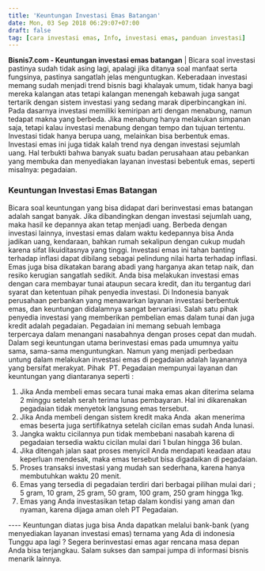 ```yaml
---
title: 'Keuntungan Investasi Emas Batangan'
date: Mon, 03 Sep 2018 06:29:07+07:00
draft: false
tag: [cara investasi emas, Info, investasi emas, panduan investasi]
---
```


**Bisnis7.com - Keuntungan investasi emas batangan** | Bicara soal investasi pastinya sudah tidak asing lagi, apalagi jika ditanya soal manfaat serta fungsinya, pastinya sangatlah jelas menguntugkan. Keberadaan investasi memang sudah menjadi trend bisnis bagi khalayak umum, tidak hanya bagi mereka kalangan atas tetapi kalangan menengah kebawah juga sangat tertarik dengan sistem investasi yang sedang marak diperbincangkan ini. Pada dasarnya investasi memiliki kemiripan arti dengan menabung, namun tedapat makna yang berbeda. Jika menabung hanya melakukan simpanan saja, tetapi kalau investasi menabung dengan tempo dan tujuan tertentu. Investasi tidak hanya berupa uang, melainkan bisa berbentuk emas. Investasi emas ini juga tidak kalah trend nya dengan investasi sejumlah uang. Hal terbukti bahwa banyak suatu badan perusahaan atau pebankan yang membuka dan menyediakan layanan investasi bebentuk emas, seperti misalnya: pegadaian.

### Keuntungan Investasi Emas Batangan

Bicara soal keuntungan yang bisa didapat dari berinvestasi emas batangan adalah sangat banyak. Jika dibandingkan dengan investasi sejumlah uang, maka hasil ke depannya akan tetap menjadi uang. Berbeda dengan investasi lainnya, investasi emas dalam waktu kedepannya bisa Anda jadikan uang, kendaraan, bahkan rumah sekalipun dengan cukup mudah karena sifat likuiditasnya yang tinggi. Investasi emas ini tahan banting terhadap inflasi dapat dibilang sebagai pelindung nilai harta terhadap inflasi. Emas juga bisa dikatakan barang abadi yang harganya akan tetap naik, dan resiko kerugian sangatlah sedikit. Anda bisa melakukan investasi emas dengan cara membayar tunai ataupun secara kredit, dan itu tergantug dari syarat dan ketentuan pihak penyedia investasi. Di Indonesia banyak perusahaan perbankan yang menawarkan layanan investasi berbentuk emas, dan keuntungan didalamnya sangat bervariasi. Salah satu pihak penyedia investasi yang memberikan pembelian emas dalam tunai dan juga kredit adalah pegadaian. Pegadaian ini memang sebuah lembaga terpercaya dalam menangani nasabahnya dengan proses cepat dan mudah. Dalam segi keuntungan utama berinvestasi emas pada umumnya yaitu sama, sama-sama menguntungkan. Namun yang menjadi perbedaan untung dalam melakukan investasi emas di pegadaian adalah layanannya yang bersifat merakyat. Pihak  PT. Pegadaian mempunyai layanan dan keuntungan yang diantaranya seperti :

1.  Jika Anda membeli emas secara tunai maka emas akan diterima selama 2 minggu setelah serah terima lunas pembayaran. Hal ini dikarenakan pegadaian tidak menyetok langsung emas tersebut.
2.  Jika Anda membeli dengan sistem kredit maka Anda  akan menerima emas beserta juga sertifikatnya setelah cicilan emas sudah Anda lunasi.
3.  Jangka waktu cicilannya pun tidak membebani nasabah karena di pegadaian tersedia waktu cicilan mulai dari 1 bulan hingga 36 bulan.
4.  Jika ditengah jalan saat proses menyicil Anda mendapati keadaan atau keperluan mendesak, maka emas tersebut bisa digadaikan di pegadaian.
5.  Proses transaksi investasi yang mudah san sederhana, karena hanya membutuhkan waktu 20 menit.
6.  Emas yang tersedia di pegadaian terdiri dari berbagai pilihan mulai dari ; 5 gram, 10 gram, 25 gram, 50 gram, 100 gram, 250 gram hingga 1kg.
7.  Emas yang Anda investasikan tetap dalam kondisi yang aman dan nyaman, karena dijaga aman oleh PT Pegadaian.

\-\-\-\- Keuntungan diatas juga bisa Anda dapatkan melalui bank-bank (yang menyediakan layanan investasi emas) ternama yang Ada di indonesia Tunggu apa lagi ? Segera berinvestasi emas agar rencana masa depan Anda bisa terjangkau. Salam sukses dan sampai jumpa di informasi bisnis menarik lainnya.